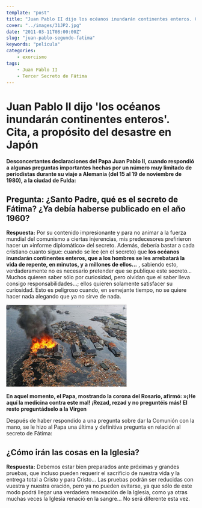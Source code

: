 ```yaml
---
template: "post"
title: "Juan Pablo II dijo los océanos inundarán continentes enteros. Cita, a propósito del desastre en Japón"
cover: "../images/31JP2.jpg"
date: "2011-03-11T08:00:00Z"
slug: "juan-pablo-segundo-fatima"
keywords: "pelicula"
categories: 
    - exorcismo
tags:
    - Juan Pablo II
    - Tercer Secreto de Fátima
---
```


# Juan Pablo II dijo 'los océanos inundarán continentes enteros'. Cita, a propósito del desastre en Japón

**Desconcertantes declaraciones del Papa Juan Pablo II, cuando respondió a algunas preguntas importantes hechas por un número muy limitado de periodistas durante su viaje a Alemania (del 15 al 19 de noviembre de 1980), a la ciudad de Fulda:**


## Pregunta: ¿Santo Padre, qué es el secreto de Fátima? ¿Ya debía haberse publicado en el año 1960?
**Respuesta:** Por su contenido impresionante y para no animar a la fuerza mundial del comunismo a ciertas injerencias, mis predecesores prefirieron hacer un »informe diplomático» del secreto. Además, debería bastar a cada cristiano cuanto sigue: cuando se lee (en el secreto) que **los océanos inundarán continentes enteros, que a los hombres se les arrebatará la vida de repente, en minutos, y a millones de ellos...** , sabiendo esto, verdaderamente no es necesario pretender que se publique este secreto... Muchos quieren saber sólo por curiosidad, pero olvidan que el saber lleva consigo responsabilidades...; ellos quieren solamente satisfacer su curiosidad. Esto es peligroso cuando, en semejante tiempo, no se quiere hacer nada alegando que ya no sirve de nada.

![Japon](../images/312JP2.jpg)

**En aquel momento, el Papa, mostrando la corona del Rosario, afirmó: »¡He aquí la medicina contra este mal! ¡Rezad, rezad y no preguntéis más! El resto preguntádselo a la Virgen**   

Después de haber respondido a una pregunta sobre dar la Comunión con la mano, se le hizo al Papa una última y definitiva pregunta en relación al secreto de Fátima:  
## ¿Cómo irán las cosas en la Iglesia?  
**Respuesta:** Debemos estar bien preparados ante próximas y grandes pruebas, que incluso pueden requerir el sacrificio de nuestra vida y la entrega total a Cristo y para Cristo... Las pruebas podrán ser reducidas con vuestra y nuestra oración, pero ya no pueden evitarse, ya que sólo de este modo podrá llegar una verdadera renovación de la Iglesia, como ya otras muchas veces la Iglesia renació en la sangre... No será diferente esta vez.  